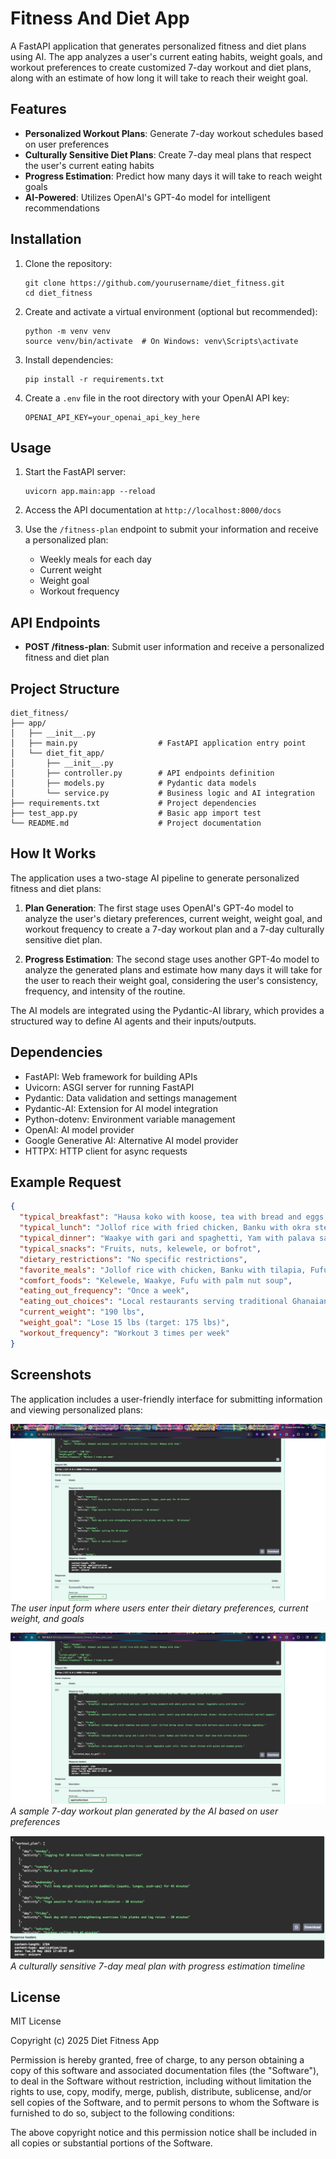 # Fitness And Diet App

A FastAPI application that generates personalized fitness and diet plans using AI. The app analyzes a user's current eating habits, weight goals, and workout preferences to create customized 7-day workout and diet plans, along with an estimate of how long it will take to reach their weight goal.

## Features

- **Personalized Workout Plans**: Generate 7-day workout schedules based on user preferences
- **Culturally Sensitive Diet Plans**: Create 7-day meal plans that respect the user's current eating habits
- **Progress Estimation**: Predict how many days it will take to reach weight goals
- **AI-Powered**: Utilizes OpenAI's GPT-4o model for intelligent recommendations

## Installation

1. Clone the repository:
   ```
   git clone https://github.com/yourusername/diet_fitness.git
   cd diet_fitness
   ```

2. Create and activate a virtual environment (optional but recommended):
   ```
   python -m venv venv
   source venv/bin/activate  # On Windows: venv\Scripts\activate
   ```

3. Install dependencies:
   ```
   pip install -r requirements.txt
   ```

4. Create a `.env` file in the root directory with your OpenAI API key:
   ```
   OPENAI_API_KEY=your_openai_api_key_here
   ```

## Usage

1. Start the FastAPI server:
   ```
   uvicorn app.main:app --reload
   ```

2. Access the API documentation at `http://localhost:8000/docs`

3. Use the `/fitness-plan` endpoint to submit your information and receive a personalized plan:
   - Weekly meals for each day
   - Current weight
   - Weight goal
   - Workout frequency

## API Endpoints

- **POST /fitness-plan**: Submit user information and receive a personalized fitness and diet plan

## Project Structure

```
diet_fitness/
├── app/
│   ├── __init__.py
│   ├── main.py                  # FastAPI application entry point
│   └── diet_fit_app/
│       ├── __init__.py
│       ├── controller.py        # API endpoints definition
│       ├── models.py            # Pydantic data models
│       └── service.py           # Business logic and AI integration
├── requirements.txt             # Project dependencies
├── test_app.py                  # Basic app import test
└── README.md                    # Project documentation
```

## How It Works

The application uses a two-stage AI pipeline to generate personalized fitness and diet plans:

1. **Plan Generation**: The first stage uses OpenAI's GPT-4o model to analyze the user's dietary preferences, current weight, weight goal, and workout frequency to create a 7-day workout plan and a 7-day culturally sensitive diet plan.

2. **Progress Estimation**: The second stage uses another GPT-4o model to analyze the generated plans and estimate how many days it will take for the user to reach their weight goal, considering the user's consistency, frequency, and intensity of the routine.

The AI models are integrated using the Pydantic-AI library, which provides a structured way to define AI agents and their inputs/outputs.

## Dependencies

- FastAPI: Web framework for building APIs
- Uvicorn: ASGI server for running FastAPI
- Pydantic: Data validation and settings management
- Pydantic-AI: Extension for AI model integration
- Python-dotenv: Environment variable management
- OpenAI: AI model provider
- Google Generative AI: Alternative AI model provider
- HTTPX: HTTP client for async requests

## Example Request

```json
{
  "typical_breakfast": "Hausa koko with koose, tea with bread and eggs, or Choco Milo with bread",
  "typical_lunch": "Jollof rice with fried chicken, Banku with okra stew, or Kenkey with fried fish and pepper",
  "typical_dinner": "Waakye with gari and spaghetti, Yam with palava sauce, or Light soup with fufu",
  "typical_snacks": "Fruits, nuts, kelewele, or bofrot",
  "dietary_restrictions": "No specific restrictions",
  "favorite_meals": "Jollof rice with chicken, Banku with tilapia, Fufu with light soup",
  "comfort_foods": "Kelewele, Waakye, Fufu with palm nut soup",
  "eating_out_frequency": "Once a week",
  "eating_out_choices": "Local restaurants serving traditional Ghanaian dishes, occasionally fast food",
  "current_weight": "190 lbs",
  "weight_goal": "Lose 15 lbs (target: 175 lbs)",
  "workout_frequency": "Workout 3 times per week"
}
```


## Screenshots

The application includes a user-friendly interface for submitting information and viewing personalized plans:

![Screenshot 1: User Input Form](Screenshots/S1.png)
*The user input form where users enter their dietary preferences, current weight, and goals*

![Screenshot 2: Generated Workout Plan](Screenshots/S2.png)
*A sample 7-day workout plan generated by the AI based on user preferences*

![Screenshot 3: Personalized Diet Plan](Screenshots/S3.png)
*A culturally sensitive 7-day meal plan with progress estimation timeline*



## License

MIT License

Copyright (c) 2025 Diet Fitness App

Permission is hereby granted, free of charge, to any person obtaining a copy
of this software and associated documentation files (the "Software"), to deal
in the Software without restriction, including without limitation the rights
to use, copy, modify, merge, publish, distribute, sublicense, and/or sell
copies of the Software, and to permit persons to whom the Software is
furnished to do so, subject to the following conditions:

The above copyright notice and this permission notice shall be included in all
copies or substantial portions of the Software.
